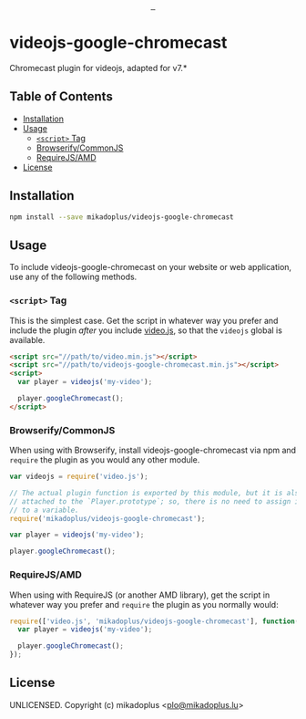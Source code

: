 <p align="center">
<a href="https://npmjs.org/package/videojs-google-chromecast">
<img src="https://img.shields.io/npm/v/videojs-google-chromecast.svg" alt="">
</a> 
<a href="https://travis-ci.org/mikadoplus/videojs-google-chromecast">
<img src="https://travis-ci.org/mikadoplus/videojs-google-chromecast.svg?branch=master" alt="">
</a> 
<a href="https://npmjs.org/package/videojs-google-chromecast">
<img src="https://img.shields.io/npm/dm/videojs-google-chromecast.svg" alt="">
</a>
</p>

# videojs-google-chromecast

Chromecast plugin for videojs, adapted for v7.*

## Table of Contents

<!-- START doctoc generated TOC please keep comment here to allow auto update -->
<!-- DON'T EDIT THIS SECTION, INSTEAD RE-RUN doctoc TO UPDATE -->


- [Installation](#installation)
- [Usage](#usage)
  - [`<script>` Tag](#script-tag)
  - [Browserify/CommonJS](#browserifycommonjs)
  - [RequireJS/AMD](#requirejsamd)
- [License](#license)

<!-- END doctoc generated TOC please keep comment here to allow auto update -->
## Installation

```sh
npm install --save mikadoplus/videojs-google-chromecast
```

## Usage

To include videojs-google-chromecast on your website or web application, use any of the following methods.

### `<script>` Tag

This is the simplest case. Get the script in whatever way you prefer and include the plugin _after_ you include [video.js][videojs], so that the `videojs` global is available.

```html
<script src="//path/to/video.min.js"></script>
<script src="//path/to/videojs-google-chromecast.min.js"></script>
<script>
  var player = videojs('my-video');

  player.googleChromecast();
</script>
```

### Browserify/CommonJS

When using with Browserify, install videojs-google-chromecast via npm and `require` the plugin as you would any other module.

```js
var videojs = require('video.js');

// The actual plugin function is exported by this module, but it is also
// attached to the `Player.prototype`; so, there is no need to assign it
// to a variable.
require('mikadoplus/videojs-google-chromecast');

var player = videojs('my-video');

player.googleChromecast();
```

### RequireJS/AMD

When using with RequireJS (or another AMD library), get the script in whatever way you prefer and `require` the plugin as you normally would:

```js
require(['video.js', 'mikadoplus/videojs-google-chromecast'], function(videojs) {
  var player = videojs('my-video');

  player.googleChromecast();
});
```

## License

UNLICENSED. Copyright (c) mikadoplus &lt;plo@mikadoplus.lu&gt;


[videojs]: http://videojs.com/
